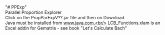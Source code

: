 "# PPExp" <br/>
Parallel Proportion Explorer<br/>
Click on the PropParExpV??.jar file and then on Download.<br/>
Java must be installed from www.java.com.<br/>
LCB_Functions.xlam is an Excel addin for Gematria - see book "Let's Calculate Bach"